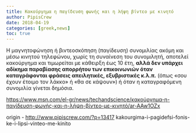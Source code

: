 ```yaml
---
title: Κακούργημα η παγίδευση φωνής και η λήψη βίντεο με κινητό
author: PipisCrew
date: 2018-04-19
categories: [greek,news]
toc: true
---
```


Η μαγνητοφώνηση ή βιντεοσκόπηση (παγίδευση) συνομιλίας ακόμη και μέσω κινητού τηλεφώνου, χωρίς τη συναίνεση του συνομιλητή, αποτελεί κακούργημα και τιμωρείται με κάθειρξη έως 10 έτη, **αλλά δεν υπάρχει αδίκημα παραβίασης απορρήτου των επικοινωνιών όταν καταγράφονται φράσεις απειλητικές, εξυβριστικές κ.λ.π.** (όπως «σου έχουν έτοιμο τον λάκκο» ή «θα σε κάψουν») ή όταν η καταγραφόμενη συνομιλία γίνεται δημόσια.

https://www.msn.com/el-gr/news/techandscience/κακούργημα-η-παγίδευση-φωνής-και-η-λήψη-βίντεο-με-κινητό/ar-AAw1OZx

origin - http://www.pipiscrew.com/?p=13417 kakourgima-i-pagidefsi-fonis-ke-i-lipsi-vinteo-me-kinito